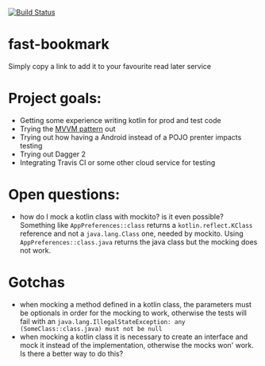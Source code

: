 [![Build Status](https://travis-ci.org/stefanodacchille/fast-bookmark.svg)](https://travis-ci.org/stefanodacchille/fast-bookmark)

# fast-bookmark

Simply copy a link to add it to your favourite read later service

# Project goals:
- Getting some experience writing kotlin for prod and test code
- Trying the [MVVM pattern](https://www.objc.io/issues/13-architecture/mvvm/) out
- Trying out how having a Android instead of a POJO prenter impacts testing
- Trying out Dagger 2
- Integrating Travis CI or some other cloud service for testing

# Open questions:
- how do I mock a kotlin class with mockito? is it even possible? Something like
`AppPreferences::class` returns a `kotlin.reflect.KClass` reference and not a `java.lang.Class`
one, needed by mockito. Using `AppPreferences::class.java` returns the java class but the mocking
 does not work.

# Gotchas
- when mocking a method defined in a kotlin class, the parameters must be optionals in order for
the mocking to work, otherwise the tests will fail with an `java.lang.IllegalStateException: any
(SomeClass::class.java) must not be null`
- when mocking a kotlin class it is necessary to create an interface and mock it instead of the
implementation, otherwise the mocks won' work. Is there a better way to do this?